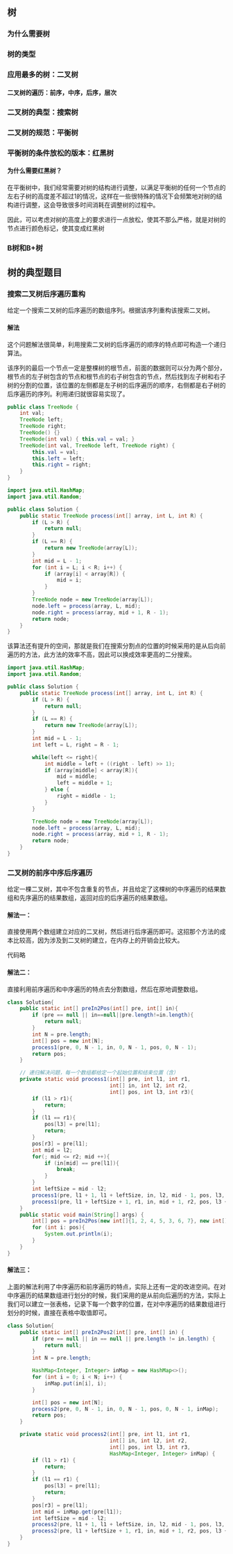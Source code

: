 ## 树

### 为什么需要树

### 树的类型

### 应用最多的树：二叉树

#### 二叉树的遍历：前序，中序，后序，层次



### 二叉树的典型：搜索树

### 二叉树的规范：平衡树

### 平衡树的条件放松的版本：红黑树

#### 为什么需要红黑树？

在平衡树中，我们经常需要对树的结构进行调整，以满足平衡树的任何一个节点的左右子树的高度差不超过1的情况，这样在一些很特殊的情况下会频繁地对树的结构进行调整，这会导致很多时间消耗在调整树的过程中。

因此，可以考虑对树的高度上的要求进行一点放松，使其不那么严格，就是对树的节点进行颜色标记，使其变成红黑树

### B树和B+树



## 树的典型题目

### 搜索二叉树后序遍历重构

给定一个搜索二叉树的后序遍历的数组序列。根据该序列重构该搜索二叉树。

#### 解法

这个问题解法很简单，利用搜索二叉树的后序遍历的顺序的特点即可构造一个递归算法。

该序列的最后一个节点一定是整棵树的根节点，前面的数据则可以分为两个部分，根节点的左子树包含的节点和根节点的右子树包含的节点，然后找到左子树和右子树的分割的位置，该位置的左侧都是左子树的后序遍历的顺序，右侧都是右子树的后序遍历的序列。利用递归就很容易实现了。

```java
public class TreeNode {
    int val;
    TreeNode left;
    TreeNode right;
    TreeNode() {}
    TreeNode(int val) { this.val = val; }
    TreeNode(int val, TreeNode left, TreeNode right) {
        this.val = val;
        this.left = left;
        this.right = right;
    }
}
```



```java
import java.util.HashMap;
import java.util.Random;

public class Solution {
    public static TreeNode process(int[] array, int L, int R) {
        if (L > R) {
            return null;
        }
        if (L == R) {
            return new TreeNode(array[L]);
        }
        int mid = L - 1;
        for (int i = L; i < R; i++) {
            if (array[i] < array[R]) {
                mid = i;
            }
        }
        TreeNode node = new TreeNode(array[L]);
        node.left = process(array, L, mid);
        node.right = process(array, mid + 1, R - 1);
        return node;
    }
}

```

该算法还有提升的空间，那就是我们在搜索分割点的位置的时候采用的是从后向前遍历的方法，此方法的效率不高，因此可以换成效率更高的二分搜索。

```java
import java.util.HashMap;
import java.util.Random;

public class Solution {
    public static TreeNode process(int[] array, int L, int R) {
        if (L > R) {
            return null;
        }
        if (L == R) {
            return new TreeNode(array[L]);
        }
        int mid = L - 1;
        int left = L, right = R - 1;

        while(left <= right){
            int middle = left + ((right - left) >> 1);
            if (array[middle] < array[R]){
                mid = middle;
                left = middle + 1;
            } else {
                right = middle - 1;
            }
        }

        TreeNode node = new TreeNode(array[L]);
        node.left = process(array, L, mid);
        node.right = process(array, mid + 1, R - 1);
        return node;
    }
}

```

### 二叉树的前序中序后序遍历

给定一棵二叉树，其中不包含重复的节点，并且给定了这棵树的中序遍历的结果数组和先序遍历的结果数组，返回对应的后序遍历的结果数组。

#### 解法一：

直接使用两个数组建立对应的二叉树，然后进行后序遍历即可。这招那个方法的成本比较高，因为涉及到二叉树的建立，在内存上的开销会比较大。

代码略

#### 解法二：

直接利用前序遍历和中序遍历的特点去分割数组，然后在原地调整数组。

```java
class Solution{
    public static int[] preIn2Pos(int[] pre, int[] in){
        if (pre == null || in==null||pre.length!=in.length){
            return null;
        }
        int N = pre.length;
        int[] pos = new int[N];
        process1(pre, 0, N - 1, in, 0, N - 1, pos, 0, N - 1);
        return pos;
    }

    // 递归解决问题，每一个数组都给定一个起始位置和结束位置（含）
    private static void process1(int[] pre, int l1, int r1,
                                 int[] in, int l2, int r2,
                                 int[] pos, int l3, int r3){
        if (l1 > r1){
            return;
        }
        if (l1 == r1){
            pos[l3] = pre[l1];
            return;
        }
        pos[r3] = pre[l1];
        int mid = l2;
        for(; mid <= r2; mid ++){
            if (in[mid] == pre[l1]){
                break;
            }
        }
        int leftSize = mid - l2;
        process1(pre, l1 + 1, l1 + leftSize, in, l2, mid - 1, pos, l3, l3 + leftSize - 1);
        process1(pre, l1 + leftSize + 1, r1, in, mid + 1, r2, pos, l3 + leftSize, r3 - 1);
    }
    public static void main(String[] args) {
        int[] pos = preIn2Pos(new int[]{1, 2, 4, 5, 3, 6, 7}, new int[]{4, 2, 5, 1, 6, 3, 7});
        for (int i: pos){
            System.out.println(i);
        }
    }
}
```

#### 解法三：

上面的解法利用了中序遍历和前序遍历的特点，实际上还有一定的改进空间。在对中序遍历的结果数组进行划分的时候，我们采用的是从前向后遍历的方法，实际上我们可以建立一张表格，记录下每一个数字的位置，在对中序遍历的结果数组进行划分的时候，直接在表格中取值即可。

```java
class Solution{
    public static int[] preIn2Pos2(int[] pre, int[] in) {
        if (pre == null || in == null || pre.length != in.length) {
            return null;
        }
        int N = pre.length;

        HashMap<Integer, Integer> inMap = new HashMap<>();
        for (int i = 0; i < N; i++) {
            inMap.put(in[i], i);
        }

        int[] pos = new int[N];
        process2(pre, 0, N - 1, in, 0, N - 1, pos, 0, N - 1, inMap);
        return pos;
    }

    private static void process2(int[] pre, int l1, int r1,
                                 int[] in, int l2, int r2,
                                 int[] pos, int l3, int r3,
                                 HashMap<Integer, Integer> inMap) {
        if (l1 > r1) {
            return;
        }
        if (l1 == r1) {
            pos[l3] = pre[l1];
            return;
        }
        pos[r3] = pre[l1];
        int mid = inMap.get(pre[l1]);
        int leftSize = mid - l2;
        process2(pre, l1 + 1, l1 + leftSize, in, l2, mid - 1, pos, l3, l3 + leftSize - 1, inMap);
        process2(pre, l1 + leftSize + 1, r1, in, mid + 1, r2, pos, l3 + leftSize, r3 - 1, inMap);
    }
}
```





